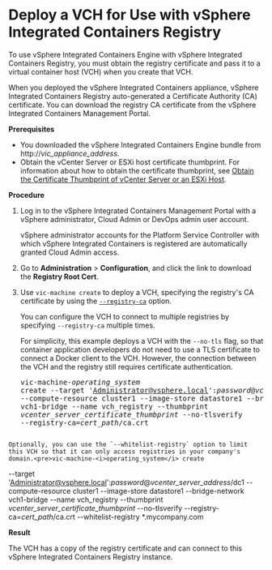 # Deploy a VCH for Use with vSphere Integrated Containers Registry

To use vSphere Integrated Containers Engine with vSphere Integrated Containers Registry, you must obtain the registry certificate and pass it to a virtual container host (VCH) when you create that VCH.

When you deployed the vSphere Integrated Containers appliance, vSphere Integrated Containers Registry auto-generated a Certificate Authority (CA) certificate. You can download the registry CA certificate from the vSphere Integrated Containers Management Portal.

**Prerequisites**

- You downloaded the vSphere Integrated Containers Engine bundle from  http://<i>vic_appliance_address</i>.
- Obtain the vCenter Server or ESXi host certificate thumbprint. For information about how to obtain the certificate thumbprint, see [Obtain the Certificate Thumbprint of vCenter Server or an ESXi Host](obtain_thumbprint.md).

**Procedure**

1. Log in to the vSphere Integrated Containers Management Portal with a vSphere administrator, Cloud Admin or DevOps admin user account.

    vSphere administrator accounts for the Platform Service Controller with which vSphere Integrated Containers is registered are automatically granted Cloud Admin access.
2. Go to **Administration** > **Configuration**, and click the link to download the **Registry Root Cert**.
3. Use `vic-machine create` to deploy a VCH, specifying the registry's CA certificate by using the [`--registry-ca`](vch_installer_options.md#registry-ca) option. 

    You can configure the VCH to connect to multiple registries by specifying `--registry-ca` multiple times.

    For simplicity, this example deploys a VCH with the `--no-tls` flag, so that container application developers do not need to use a TLS certificate to connect a Docker client to the VCH. However, the connection between the VCH and the registry still requires certificate authentication.<pre>vic-machine-<i>operating_system</i> create
--target 'Administrator@vsphere.local':<i>password</i>@<i>vcenter_server_address</i>/dc1
--compute-resource cluster1
--image-store datastore1
--bridge-network vch1-bridge
--name vch_registry
--thumbprint <i>vcenter_server_certificate_thumbprint</i>
--no-tlsverify
--registry-ca=<i>cert_path</i>/ca.crt
</pre>

    Optionally, you can use the `--whitelist-registry` option to limit this VCH so that it can only access registries in your company's domain.<pre>vic-machine-<i>operating_system</i> create
--target 'Administrator@vsphere.local':<i>password</i>@<i>vcenter_server_address</i>/dc1
--compute-resource cluster1
--image-store datastore1
--bridge-network vch1-bridge
--name vch_registry
--thumbprint <i>vcenter_server_certificate_thumbprint</i>
--no-tlsverify
--registry-ca=<i>cert_path</i>/ca.crt
--whitelist-registry *.mycompany.com
</pre>
     

**Result**

The VCH has a copy of the registry certificate and can connect to this vSphere Integrated Containers Registry instance.
